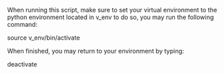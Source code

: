 When running this script, make sure to set your virtual environment
to the python environment located in v_env
to do so, you may run the following command:

source v_env/bin/activate

When finished, you may return to your environment by typing:

deactivate